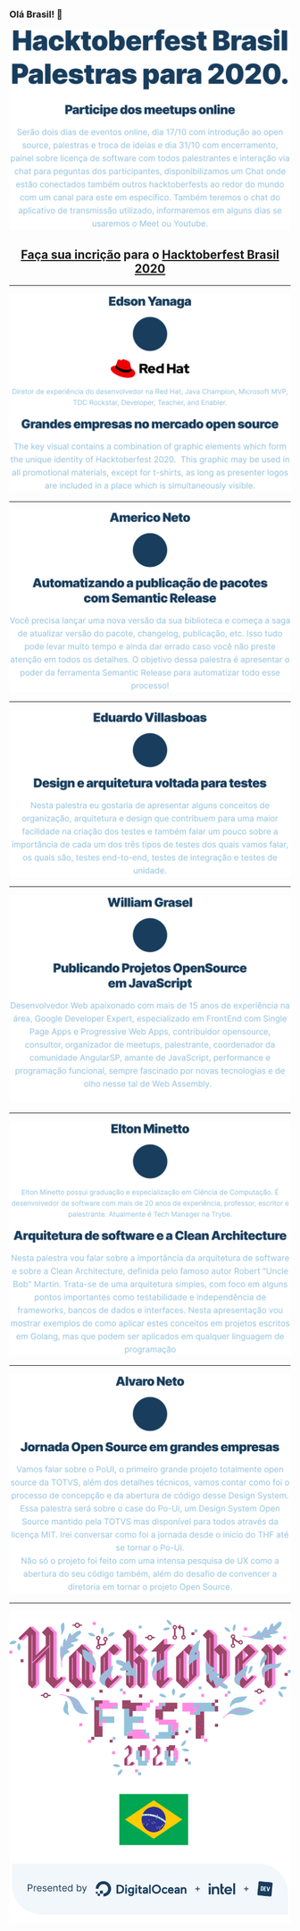 ### Olá Brasil! 👋


![Hacktoberfest](talks/hacktoberfest.svg)

<center>

## [Faça sua incrição](https://organize.mlh.io/participants/events/4256-hacktoberfest-brasil-online) para o [Hacktoberfest Brasil 2020](https://github.com/hacktoberfestbrasil/2020)

</center>

---

![Yanaga](talks/yanaga.svg)

---

![Américo Neto](talks/americo.svg)

---

![Eduardo](talks/eduardo.svg)

---

![William Grasel](talks/will.svg)

---

![Elton Minetto](talks/eminetto.svg)

---

![Alvaro Neto](talks/alvaro.svg)


---

<center>

![Hacktoberfest 2020](design/images/banner-420x466.svg)

</center>